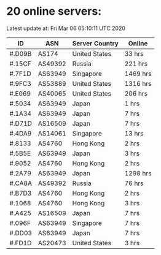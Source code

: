 # 20 online servers:

Latest update at: Fri Mar 06 05:10:11 UTC 2020

| ID | ASN | Server Country | Online |
| -- | --- | -------------- | ------ |
| #.D09B | AS174 | United States | 33 hrs |
| #.15CF | AS49392 | Russia | 221 hrs |
| #.7F1D | AS63949 | Singapore | 1469 hrs |
| #.9FC3 | AS53889 | United States | 1316 hrs |
| #.E069 | AS40065 | United States | 206 hrs |
| #.5034 | AS63949 | Japan | 1 hrs |
| #.1A34 | AS63949 | Japan | 7 hrs |
| #.D71D | AS16509 | Japan | 7 hrs |
| #.4DA9 | AS14061 | Singapore | 13 hrs |
| #.8133 | AS4760 | Hong Kong | 2 hrs |
| #.5B5E | AS63949 | Japan | 3 hrs |
| #.9052 | AS4760 | Hong Kong | 2 hrs |
| #.2A79 | AS63949 | Japan | 1298 hrs |
| #.CA8A | AS49392 | Russia | 76 hrs |
| #.B7D3 | AS4760 | Hong Kong | 2 hrs |
| #.1068 | AS4760 | Hong Kong | 3 hrs |
| #.A425 | AS16509 | Japan | 7 hrs |
| #.096F | AS63949 | Singapore | 7 hrs |
| #.DD03 | AS63949 | Japan | 7 hrs |
| #.FD1D | AS20473 | United States | 3 hrs |

